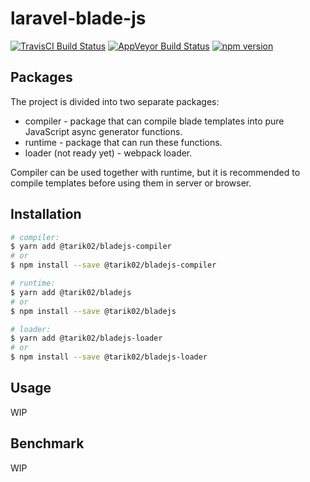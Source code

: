 # laravel-blade-js
[![TravisCI Build Status](https://travis-ci.org/Tarik02/laravel-blade-js.svg?branch=master)](https://travis-ci.org/Tarik02/laravel-blade-js)
[![AppVeyor Build Status](https://ci.appveyor.com/api/projects/status/f0an82rf5pdi4xl3/branch/master?svg=true)](https://ci.appveyor.com/project/Tarik02/laravel-blade-js/branch/master)
[![npm version](https://badge.fury.io/js/laravel-blade-js.svg)](https://badge.fury.io/js/laravel-blade-js)

## Packages
The project is divided into two separate packages:
- compiler - package that can compile blade templates into pure JavaScript async generator functions.
- runtime - package that can run these functions.
- loader (not ready yet) - webpack loader.

Compiler can be used together with runtime, but it is recommended to compile templates before using them in server or browser.

## Installation
```bash
# compiler:
$ yarn add @tarik02/bladejs-compiler
# or
$ npm install --save @tarik02/bladejs-compiler

# runtime:
$ yarn add @tarik02/bladejs
# or
$ npm install --save @tarik02/bladejs

# loader:
$ yarn add @tarik02/bladejs-loader
# or
$ npm install --save @tarik02/bladejs-loader

```

## Usage
WIP

## Benchmark
WIP
